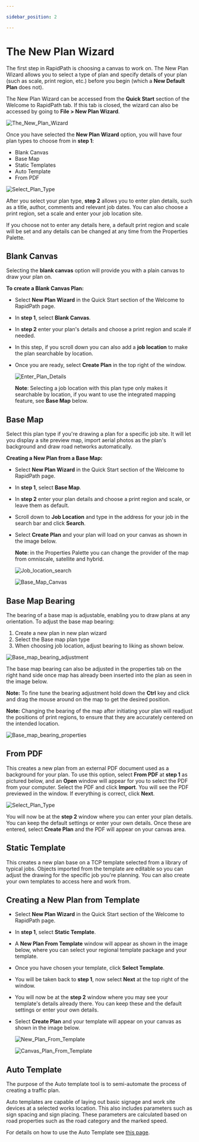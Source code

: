 ```yaml
---

sidebar_position: 2

---
```

# The New Plan Wizard

The first step in RapidPath is choosing a canvas to work on. The New Plan Wizard allows you to select a type of plan and specify details of your plan (such as scale, print region, etc.) before you begin (which a **New Default Plan** does not).

The New Plan Wizard can be accessed from the **Quick Start** section of the Welcome to RapidPath tab. If this tab is closed, the wizard can also be accessed by going to **File > New Plan Wizard**.

![The_New_Plan_Wizard](./assets/The_New_Plan_Wizard.png)

Once you have selected the **New Plan Wizard** option, you will have four plan types to choose from in **step 1**:

- Blank Canvas
- Base Map
- Static Templates
- Auto Template
- From PDF

![Select_Plan_Type](./assets/Select_Plan_Type.png)

After you select your plan type, **step 2** allows you to enter plan details, such as a title, author, comments and relevant job dates. You can also choose a print region, set a scale and enter your job location site.

If you choose not to enter any details here, a default print region and scale will be set and any details can be changed at any time from the Properties Palette.

## Blank Canvas

Selecting the **blank canvas** option will provide you with a plain canvas to draw your plan on.

**To create a Blank Canvas Plan:**

- Select **New Plan Wizard** in the Quick Start section of the Welcome to RapidPath page.
- In **step 1**, select **Blank Canvas**.
- In **step 2** enter your plan's details and choose a print region and scale if needed.
- In this step, if you scroll down you can also add a **job location** to make the plan searchable by location.
- Once you are ready, select **Create Plan** in the top right of the window.

    ![Enter_Plan_Details](./assets/Enter_Plan_Details.png)

    **Note**: Selecting a job location with this plan type only makes it searchable by location, if you want to use the integrated mapping feature, see **Base Map** below.

## Base Map

Select this plan type if you're drawing a plan for a specific job site. It will let you display a site preview map, import aerial photos as the plan's background and draw road networks automatically.

**Creating a New Plan from a Base Map:**

- Select **New Plan Wizard** in the Quick Start section of the Welcome to RapidPath page.
- In **step 1**, select **Base Map**.
- In **step 2** enter your plan details and choose a print region and scale, or leave them as default.
- Scroll down to **Job Location** and type in the address for your job in the search bar and click **Search**.
- Select **Create Plan** and your plan will load on your canvas as shown in the image below.

    **Note**: in the Properties Palette you can change the provider of the map from omniscale, satellite and hybrid.

    ![Job_location_search](./assets/Job_location_search.png)

    ![Base_Map_Canvas](./assets/Base_Map_Canvas.jpg)

## Base Map Bearing

The bearing of a base map is adjustable, enabling you to draw plans at any orientation. To adjust the base map bearing:

1. Create a new plan in new plan wizard
2. Select the Base map plan type
3. When choosing job location, adjust bearing to liking as shown below.

![Base_map_bearing_adjustment](./assets/Base_map_bearing_adjustment.png)

The base map bearing can also be adjusted in the properties tab on the right hand side once map has already been inserted into the plan as seen in the image below.

**Note:** To fine tune the bearing adjustment hold down the **Ctrl** key and click and drag the mouse around on the map to get the desired position.

**Note:** Changing the bearing of the map after initiating your plan will readjust the positions of print regions, to ensure that they are accurately centered on the intended location.

![Base_map_bearing_properties](./assets/Base_map_bearing_properties.png)

## From PDF

This creates a new plan from an external PDF document used as a background for your plan. To use this option, select **From PDF** at **step 1** as pictured below, and an **Open** window will appear for you to select the PDF from your computer. Select the PDF and click **Import**. You will see the PDF previewed in the window. If everything is correct, click **Next**.

![Select_Plan_Type](./assets/Select_Plan_Type.png)

You will now be at the **step 2** window where you can enter your plan details. You can keep the default settings or enter your own details. Once these are entered, select **Create Plan** and the PDF will appear on your canvas area.

## Static Template

This creates a new plan base on a TCP template selected from a library of typical jobs. Objects imported from the template are editable so you can adjust the drawing for the specific job you're planning. You can also create your own templates to access here and work from.

## Creating a New Plan from Template

- Select **New Plan Wizard** in the Quick Start section of the Welcome to RapidPath page.
- In **step 1**, select **Static Template**.
- A **New Plan From Template** window will appear as shown in the image below, where you can select your regional template package and your template.
- Once you have chosen your template, click **Select Template**.
- You will be taken back to **step 1**, now select **Next** at the top right of the window.
- You will now be at the **step 2** window where you may see your template's details already there. You can keep these and the default settings or enter your own details.
- Select **Create Plan** and your template will appear on your canvas  as shown in the image below.

    ![New_Plan_From_Template](./assets/New_Plan_From_Template.png)

    ![Canvas_Plan_From_Template](./assets/Canvas_Plan_From_Template.png)

## Auto Template

The purpose of the Auto template tool is to semi-automate the process of creating a traffic plan.

Auto templates are capable of laying out basic signage and work site devices at a selected works location.
This also includes parameters such as sign spacing and sign placing. These parameters are calculated based on road properties such as the road category and the marked speed.

For details on how to use the Auto Template see [this page](./auto-template.md).

